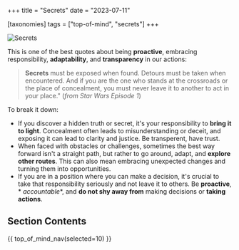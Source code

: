 +++
title = "Secrets"
date = "2023-07-11"

[taxonomies]
tags = ["top-of-mind", "secrets"]
+++

![Secrets](/images/size/w1200/2024/03/v0lkan_Secrets_must_be_exposed_when_found._Detours_must_be_take_0aa4d20b-246e-4ac2-892e-4dca002ec2c8.png)

This is one of the best quotes about being **proactive**, embracing
responsibility, **adaptability**, and **transparency** in our actions:

> **Secrets** must be exposed when found. Detours must be taken when
> encountered. And if you are the one who stands at the crossroads or the place of
> concealment, you must never leave it to another to act in your place." (_from
Star Wars Episode 1_)

To break it down:

* If you discover a hidden truth or secret, it's your responsibility to **bring
  it to light**. Concealment often leads to misunderstanding or deceit, and
  exposing it can lead to clarity and justice. Be transperent, have trust.
* When faced with obstacles or challenges, sometimes the best way forward isn't
  a straight path, but rather to go around, adapt, and **explore other routes**.
  This can also mean embracing unexpected changes and turning them into
  opportunities.
* If you are in a position where you can make a decision, it's crucial to take
  that responsibility seriously and not leave it to others. Be **proactive**, *
  *accountable**, and **do not shy away from** making decisions or **taking
  actions**.

## Section Contents

{{ top_of_mind_nav(selected=10) }}
